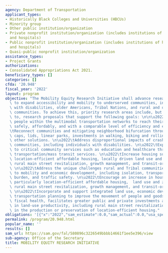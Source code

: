 ```yaml
---
agency: Department of Transportation
applicant_types:
- Historically Black Colleges and Universities (HBCUs)
- Minority group
- Other public institution/organization
- Private nonprofit institution/organization (includes institutions of higher education
  and hospitals)
- Public nonprofit institution/organization (includes institutions of higher education
  and hospitals)
- Quasi-public nonprofit institution/organization
assistance_types:
- Project Grants
authorizations:
- Consolidated Appropriations Act 2021.
beneficiary_types: []
categories: []
cfda: '20.948'
fiscal_year: '2022'
layout: program
objective: "The Mobility Equity Research Initiative shall advance research and technology\
  \ to expand accessibility and mobility to underserved communities, including people\
  \ with disabilities, older Americans, Tribal Nations, and rural and disadvantaged\
  \ communities. To achieve this, priority research areas include, but are not limited\
  \ to, research proposals that support the following goals: \n\n\u2022\tEnable all\
  \ people within the multimodal transportation networks to reach their desired destination\
  \ safely, affordably, and with a comparable level of efficiency and ease. \n\u2022\
  \tReconnect communities and mitigating neighborhood bifurcation through land bridges,\
  \ caps, lids, linear parks, investments in walking, biking and rolling assets, and\
  \ other solutions. \n\u2022\tAddress disproportional impacts of crashes on underserved\
  \ communities, including individuals with disabilities. \n\u2022\tExpand access\
  \ to critical community services such as education and healthcare through public\
  \ transportation/mass transit services. \n\u2022\tIncrease housing supply, particularly\
  \ location-efficient affordable housing, locally driven land use and zoning reform,\
  \ rural main street revitalization, growth management, and transit-oriented development.\
  \ \n\u2022\tAddress the unique challenges rural and Tribal communities face related\
  \ to mobility and economic development, including isolation, transportation cost\
  \ burden, and traffic safety. \n\u2022\tEncourage an increase in housing supply,\
  \ particularly location-efficient affordable housing,  land use and zoning reform,\
  \ rural main street revitalization, growth management, and transit-oriented development.\
  \ \n\u2022\tIncorporate and support integrated land use, economic development and\
  \ transportation planning to improve the movement of people and goods and local\
  \ fiscal health, facilitates greater public and private investments and strategies\
  \ in land-use productivity, including rural main street revitalization or increase\
  \ in the production or preservation of location-efficient housing."
obligations: '[{"x":"2022","sam_estimate":0.0,"sam_actual":0.0,"usa_spending_actual":0.0},{"x":"2023","sam_estimate":0.0,"sam_actual":0.0,"usa_spending_actual":0.0},{"x":"2024","sam_estimate":2970000.0,"sam_actual":0.0,"usa_spending_actual":0.0}]'
permalink: /program/20.948.html
popular_name: ''
results: []
sam_url: https://sam.gov/fal/580896c3226549bbbb14661f1ee5e396/view
sub-agency: Office of the Secretary
title: MOBILITY EQUITY RESEARCH INITIATIVE
---
```

